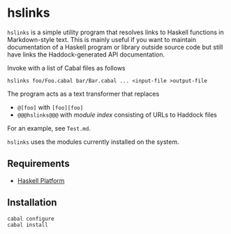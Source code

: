 
# hslinks

`hslinks` is a simple utility program that resolves links to Haskell functions in Markdown-style text. This is mainly useful if you want to maintain documentation
of a Haskell program or library outside source code but still have links the
Haddock-generated API documentation.

Invoke with a list of Cabal files as follows

    hslinks foo/Foo.cabal bar/Bar.cabal ... <input-file >output-file

The program acts as a text transformer that replaces

* `@[foo]` with `[foo][foo]`
* `@@@hslinks@@@` with *module index* consisting of URLs to Haddock files

For an example, see `Test.md`.

`hslinks` uses the modules currently installed on the system.


## Requirements

* [Haskell Platform](http://www.haskell.org/platform)

## Installation

    cabal configure
    cabal install
